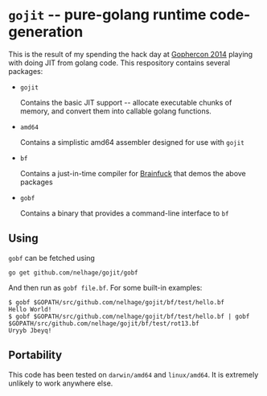 # `gojit` -- pure-golang runtime code-generation

This is the result of my spending the hack day at
[Gophercon 2014](http://gophercon.com) playing with doing JIT from
golang code. This respository contains several packages:

- `gojit`

   Contains the basic JIT support -- allocate executable chunks of
   memory, and convert them into callable golang functions.

- `amd64`

   Contains a simplistic amd64 assembler designed for use with `gojit`

- `bf`

   Contains a just-in-time compiler for
   [Brainfuck](http://esolangs.org/wiki/Brainfuck) that demos the
   above packages

- `gobf`

   Contains a binary that provides a command-line interface to `bf`


## Using

`gobf` can be fetched using

    go get github.com/nelhage/gojit/gobf

And then run as `gobf file.bf`. For some built-in examples:

    $ gobf $GOPATH/src/github.com/nelhage/gojit/bf/test/hello.bf
    Hello World!
    $ gobf $GOPATH/src/github.com/nelhage/gojit/bf/test/hello.bf | gobf $GOPATH/src/github.com/nelhage/gojit/bf/test/rot13.bf
    Uryyb Jbeyq!

## Portability

This code has been tested on `darwin/amd64` and `linux/amd64`. It is
extremely unlikely to work anywhere else.
